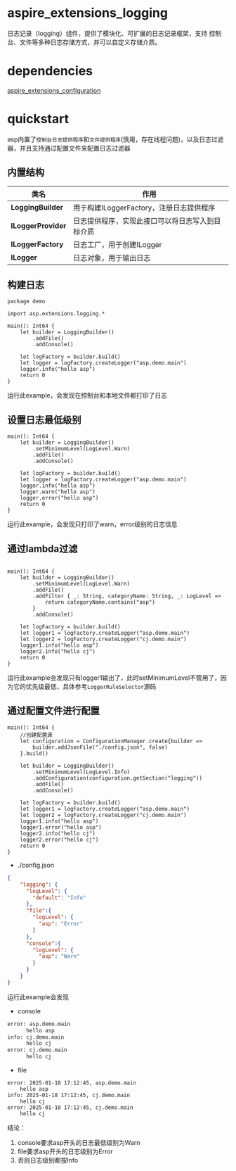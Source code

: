 # aspire_extensions_logging

日志记录（logging）组件，提供了模块化、可扩展的日志记录框架，支持 控制台、文件等多种日志存储方式，并可以自定义存储介质。

# dependencies
  [aspire_extensions_configuration](https://gitcode.com/aspire/aspire_extensions_configuration.git)

# quickstart

asp内置了`控制台日志提供程序`和`文件提供程序`(慎用，存在线程问题)，以及日志过滤器，并且支持通过配置文件来配置日志过滤器

## 内置结构

| 类名                                              | 作用                                                      |
|---------------------------------------------------|----------------------------------------------------------|
| **LoggingBuilder**                                | 用于构建ILoggerFactory，注册日志提供程序                    |
| **ILoggerProvider**                               | 日志提供程序，实现此接口可以将日志写入到目标介质              |
| **ILoggerFactory**                                | 日志工厂，用于创建ILogger                                  |
| **ILogger**                                       | 日志对象，用于输出日志                                      |

## 构建日志

```cangjie
package demo

import asp.extensions.logging.*

main(): Int64 {
    let builder = LoggingBuilder()
        .addFile()
        .addConsole()

    let logFactory = builder.build()
    let logger = logFactory.createLogger("asp.demo.main")
    logger.info("hello asp")
    return 0
}
```
运行此example，会发现在控制台和本地文件都打印了日志

## 设置日志最低级别


```cangjie
main(): Int64 {
    let builder = LoggingBuilder()
        .setMinimumLevel(LogLevel.Warn)
        .addFile()
        .addConsole()

    let logFactory = builder.build()
    let logger = logFactory.createLogger("asp.demo.main")
    logger.info("hello asp")
    logger.warn("hello asp")
    logger.error("hello asp")
    return 0
}
```
运行此example，会发现只打印了warn，error级别的日志信息


## 通过lambda过滤

```cangjie

main(): Int64 {
    let builder = LoggingBuilder()
        .setMinimumLevel(LogLevel.Warn)
        .addFile()
        .addFilter { _: String, categoryName: String, _: LogLevel => 
            return categoryName.contains("asp")
        }
        .addConsole()

    let logFactory = builder.build()
    let logger1 = logFactory.createLogger("asp.demo.main")
    let logger2 = logFactory.createLogger("cj.demo.main")
    logger1.info("hello asp")
    logger2.info("hello cj")
    return 0
}
```

运行此example会发现只有logger1输出了，此时setMinimumLevel不管用了，因为它的优先级最低，具体参考`LoggerRuleSelector`源码

## 通过配置文件进行配置

``` cangjie
main(): Int64 {
    //创建配置源
    let configuration = ConfigurationManager.create{builder =>
        builder.addJsonFile("./config.json", false)
    }.build()

    let builder = LoggingBuilder()
        .setMinimumLevel(LogLevel.Info)        
        .addConfiguration(configuration.getSection("logging"))
        .addFile()
        .addConsole()

    let logFactory = builder.build()
    let logger1 = logFactory.createLogger("asp.demo.main")
    let logger2 = logFactory.createLogger("cj.demo.main")
    logger1.info("hello asp")
    logger1.error("hello asp")
    logger2.info("hello cj")
    logger2.error("hello cj")
    return 0
}

```

* ./config.json
``` json
{
    "logging": {
      "logLevel": {
        "default": "Info"
      },
      "file":{
        "logLevel": {
          "asp": "Error"
        }
      },
      "console":{
        "logLevel": {
          "asp": "Warn"
        }
      }
    }
}
```

运行此example会发现

* console

``` cmd
error: asp.demo.main
      hello asp
info: cj.demo.main
      hello cj
error: cj.demo.main
      hello cj
```

* file

```
error: 2025-01-18 17:12:45, asp.demo.main
	hello asp
info: 2025-01-18 17:12:45, cj.demo.main
	hello cj
error: 2025-01-18 17:12:45, cj.demo.main
	hello cj
```

结论：
1. console要求asp开头的日志最低级别为Warn
2. file要求asp开头的日志级别为Error
3. 否则日志级别都按Info
